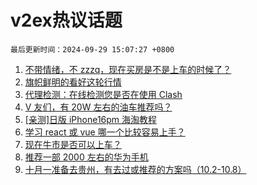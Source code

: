 # v2ex热议话题

`最后更新时间：2024-09-29 15:07:27 +0800`

1. [不带情绪，不 zzzq，现在买房是不是上车的时候了？](https://www.v2ex.com/t/1076673)
1. [旗帜鲜明的看好这轮行情](https://www.v2ex.com/t/1076653)
1. [代理检测：在线检测您是否在使用 Clash](https://www.v2ex.com/t/1076579)
1. [V 友们，有 20W 左右的油车推荐吗？](https://www.v2ex.com/t/1076650)
1. [[亲测]日版 iPhone16pm 海淘教程](https://www.v2ex.com/t/1076559)
1. [学习 react 或 vue 哪一个比较容易上手？](https://www.v2ex.com/t/1076728)
1. [现在牛市是否可以上车？](https://www.v2ex.com/t/1076659)
1. [推荐一部 2000 左右的华为手机](https://www.v2ex.com/t/1076705)
1. [十月一准备去贵州，有去过或推荐的方案吗（10.2-10.8）](https://www.v2ex.com/t/1076665)

